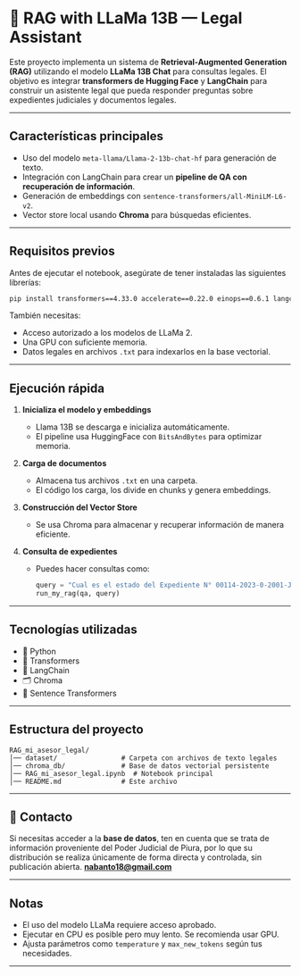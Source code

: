 # 🦙 RAG with LLaMa 13B — Legal Assistant

Este proyecto implementa un sistema de **Retrieval-Augmented Generation (RAG)** utilizando el modelo **LLaMa 13B Chat** para consultas legales. El objetivo es integrar **transformers de Hugging Face** y **LangChain** para construir un asistente legal que pueda responder preguntas sobre expedientes judiciales y documentos legales.

---

## Características principales

- Uso del modelo `meta-llama/Llama-2-13b-chat-hf` para generación de texto.  
- Integración con LangChain para crear un **pipeline de QA con recuperación de información**.  
- Generación de embeddings con `sentence-transformers/all-MiniLM-L6-v2`.  
- Vector store local usando **Chroma** para búsquedas eficientes.  


---

## Requisitos previos

Antes de ejecutar el notebook, asegúrate de tener instaladas las siguientes librerías:

```bash
pip install transformers==4.33.0 accelerate==0.22.0 einops==0.6.1 langchain==0.0.300 xformers==0.0.21 bitsandbytes==0.41.1 sentence_transformers==2.2.2 chromadb==0.4.12
```

También necesitas:
- Acceso autorizado a los modelos de LLaMa 2.  
- Una GPU con suficiente memoria.  
- Datos legales en archivos `.txt` para indexarlos en la base vectorial.

---

## Ejecución rápida

1. **Inicializa el modelo y embeddings**  
   - Llama 13B se descarga e inicializa automáticamente.  
   - El pipeline usa HuggingFace con `BitsAndBytes` para optimizar memoria.

2. **Carga de documentos**  
   - Almacena tus archivos `.txt` en una carpeta.
   - El código los carga, los divide en chunks y genera embeddings.

3. **Construcción del Vector Store**  
   - Se usa Chroma para almacenar y recuperar información de manera eficiente.

4. **Consulta de expedientes**  
   - Puedes hacer consultas como:
     ```python
     query = "Cual es el estado del Expediente N° 00114-2023-0-2001-JP-FC-07"
     run_my_rag(qa, query)
     ```

---

## Tecnologías utilizadas

- 🐍 Python  
- 🤗 Transformers  
- 🧠 LangChain  
- 🗂️ Chroma  
- 🔢 Sentence Transformers

---

## Estructura del proyecto

```
RAG_mi_asesor_legal/
│── dataset/                # Carpeta con archivos de texto legales
│── chroma_db/              # Base de datos vectorial persistente
│── RAG_mi_asesor_legal.ipynb  # Notebook principal
│── README.md               # Este archivo
```

---

## 📨 Contacto

Si necesitas acceder a la **base de datos**, ten en cuenta que se trata de información proveniente del Poder Judicial de Piura, por lo que su distribución se realiza únicamente de forma directa y controlada, sin publicación abierta.
 **nabanto18@gmail.com**

---

## Notas

- El uso del modelo LLaMa requiere acceso aprobado.  
- Ejecutar en CPU es posible pero muy lento. Se recomienda usar GPU.  
- Ajusta parámetros como `temperature` y `max_new_tokens` según tus necesidades.

---
